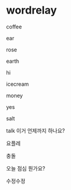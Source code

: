 # wordrelay

coffee

ear

rose

earth

hi

icecream

money

yes

salt

talk 이거 언제까지 하나요?

요플레

충돌

오늘 점심 뭔가요?

수정수정